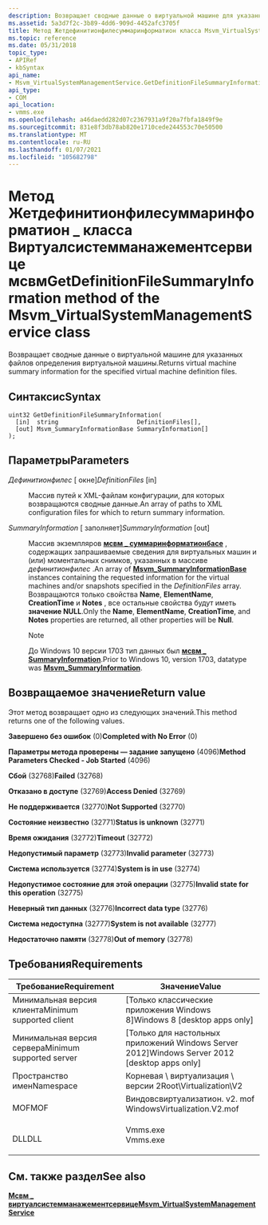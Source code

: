 ```yaml
---
description: Возвращает сводные данные о виртуальной машине для указанных файлов определения виртуальной машины.
ms.assetid: 5a3d7f2c-3b89-4dd6-909d-4452afc3705f
title: Метод Жетдефинитионфилесуммаринформатион класса Msvm_VirtualSystemManagementService
ms.topic: reference
ms.date: 05/31/2018
topic_type:
- APIRef
- kbSyntax
api_name:
- Msvm_VirtualSystemManagementService.GetDefinitionFileSummaryInformation
api_type:
- COM
api_location:
- vmms.exe
ms.openlocfilehash: a46daedd282d07c2367931a9f20a7fbfa1849f9e
ms.sourcegitcommit: 831e8f3db78ab820e1710cede244553c70e50500
ms.translationtype: MT
ms.contentlocale: ru-RU
ms.lasthandoff: 01/07/2021
ms.locfileid: "105682798"
---
```

# <a name="getdefinitionfilesummaryinformation-method-of-the-msvm_virtualsystemmanagementservice-class"></a><span data-ttu-id="a4a3e-103">Метод Жетдефинитионфилесуммаринформатион \_ класса Виртуалсистемманажементсервице мсвм</span><span class="sxs-lookup"><span data-stu-id="a4a3e-103">GetDefinitionFileSummaryInformation method of the Msvm\_VirtualSystemManagementService class</span></span>

<span data-ttu-id="a4a3e-104">Возвращает сводные данные о виртуальной машине для указанных файлов определения виртуальной машины.</span><span class="sxs-lookup"><span data-stu-id="a4a3e-104">Returns virtual machine summary information for the specified virtual machine definition files.</span></span>

## <a name="syntax"></a><span data-ttu-id="a4a3e-105">Синтаксис</span><span class="sxs-lookup"><span data-stu-id="a4a3e-105">Syntax</span></span>


```mof
uint32 GetDefinitionFileSummaryInformation(
  [in]  string                      DefinitionFiles[],
  [out] Msvm_SummaryInformationBase SummaryInformation[]
);
```



## <a name="parameters"></a><span data-ttu-id="a4a3e-106">Параметры</span><span class="sxs-lookup"><span data-stu-id="a4a3e-106">Parameters</span></span>

<dl> <dt>

<span data-ttu-id="a4a3e-107">*Дефинитионфилес* \[ окне\]</span><span class="sxs-lookup"><span data-stu-id="a4a3e-107">*DefinitionFiles* \[in\]</span></span>
</dt> <dd>

<span data-ttu-id="a4a3e-108">Массив путей к XML-файлам конфигурации, для которых возвращаются сводные данные.</span><span class="sxs-lookup"><span data-stu-id="a4a3e-108">An array of paths to XML configuration files for which to return summary information.</span></span>

</dd> <dt>

<span data-ttu-id="a4a3e-109">*SummaryInformation* \[ заполняет\]</span><span class="sxs-lookup"><span data-stu-id="a4a3e-109">*SummaryInformation* \[out\]</span></span>
</dt> <dd>

<span data-ttu-id="a4a3e-110">Массив экземпляров [**мсвм \_ суммаринформатионбасе**](msvm-summaryinformation.md) , содержащих запрашиваемые сведения для виртуальных машин и (или) моментальных снимков, указанных в массиве *дефинитионфилес* .</span><span class="sxs-lookup"><span data-stu-id="a4a3e-110">An array of [**Msvm\_SummaryInformationBase**](msvm-summaryinformation.md) instances containing the requested information for the virtual machines and/or snapshots specified in the *DefinitionFiles* array.</span></span> <span data-ttu-id="a4a3e-111">Возвращаются только свойства **Name**, **ElementName**, **CreationTime** и **Notes** , все остальные свойства будут иметь **значение NULL**.</span><span class="sxs-lookup"><span data-stu-id="a4a3e-111">Only the **Name**, **ElementName**, **CreationTime**, and **Notes** properties are returned, all other properties will be **Null**.</span></span>

> [!Note]  

 

<span data-ttu-id="a4a3e-112">До Windows 10 версии 1703 тип данных был [**мсвм \_ SummaryInformation**](msvm-summaryinformation.md).</span><span class="sxs-lookup"><span data-stu-id="a4a3e-112">Prior to Windows 10, version 1703, datatype was [**Msvm\_SummaryInformation**](msvm-summaryinformation.md).</span></span>

</dd> </dl>

## <a name="return-value"></a><span data-ttu-id="a4a3e-113">Возвращаемое значение</span><span class="sxs-lookup"><span data-stu-id="a4a3e-113">Return value</span></span>

<span data-ttu-id="a4a3e-114">Этот метод возвращает одно из следующих значений.</span><span class="sxs-lookup"><span data-stu-id="a4a3e-114">This method returns one of the following values.</span></span>

<dl> <dt>

<span data-ttu-id="a4a3e-115">**Завершено без ошибок** (0)</span><span class="sxs-lookup"><span data-stu-id="a4a3e-115">**Completed with No Error** (0)</span></span>
</dt> <dt>

<span data-ttu-id="a4a3e-116">**Параметры метода проверены — задание запущено** (4096)</span><span class="sxs-lookup"><span data-stu-id="a4a3e-116">**Method Parameters Checked - Job Started** (4096)</span></span>
</dt> <dt>

<span data-ttu-id="a4a3e-117">**Сбой** (32768)</span><span class="sxs-lookup"><span data-stu-id="a4a3e-117">**Failed** (32768)</span></span>
</dt> <dt>

<span data-ttu-id="a4a3e-118">**Отказано в доступе** (32769)</span><span class="sxs-lookup"><span data-stu-id="a4a3e-118">**Access Denied** (32769)</span></span>
</dt> <dt>

<span data-ttu-id="a4a3e-119">**Не поддерживается** (32770)</span><span class="sxs-lookup"><span data-stu-id="a4a3e-119">**Not Supported** (32770)</span></span>
</dt> <dt>

<span data-ttu-id="a4a3e-120">**Состояние неизвестно** (32771)</span><span class="sxs-lookup"><span data-stu-id="a4a3e-120">**Status is unknown** (32771)</span></span>
</dt> <dt>

<span data-ttu-id="a4a3e-121">**Время ожидания** (32772)</span><span class="sxs-lookup"><span data-stu-id="a4a3e-121">**Timeout** (32772)</span></span>
</dt> <dt>

<span data-ttu-id="a4a3e-122">**Недопустимый параметр** (32773)</span><span class="sxs-lookup"><span data-stu-id="a4a3e-122">**Invalid parameter** (32773)</span></span>
</dt> <dt>

<span data-ttu-id="a4a3e-123">**Система используется** (32774)</span><span class="sxs-lookup"><span data-stu-id="a4a3e-123">**System is in use** (32774)</span></span>
</dt> <dt>

<span data-ttu-id="a4a3e-124">**Недопустимое состояние для этой операции** (32775)</span><span class="sxs-lookup"><span data-stu-id="a4a3e-124">**Invalid state for this operation** (32775)</span></span>
</dt> <dt>

<span data-ttu-id="a4a3e-125">**Неверный тип данных** (32776)</span><span class="sxs-lookup"><span data-stu-id="a4a3e-125">**Incorrect data type** (32776)</span></span>
</dt> <dt>

<span data-ttu-id="a4a3e-126">**Система недоступна** (32777)</span><span class="sxs-lookup"><span data-stu-id="a4a3e-126">**System is not available** (32777)</span></span>
</dt> <dt>

<span data-ttu-id="a4a3e-127">**Недостаточно памяти** (32778)</span><span class="sxs-lookup"><span data-stu-id="a4a3e-127">**Out of memory** (32778)</span></span>
</dt> </dl>

## <a name="requirements"></a><span data-ttu-id="a4a3e-128">Требования</span><span class="sxs-lookup"><span data-stu-id="a4a3e-128">Requirements</span></span>



| <span data-ttu-id="a4a3e-129">Требование</span><span class="sxs-lookup"><span data-stu-id="a4a3e-129">Requirement</span></span> | <span data-ttu-id="a4a3e-130">Значение</span><span class="sxs-lookup"><span data-stu-id="a4a3e-130">Value</span></span> |
|-------------------------------------|---------------------------------------------------------------------------------------------------------|
| <span data-ttu-id="a4a3e-131">Минимальная версия клиента</span><span class="sxs-lookup"><span data-stu-id="a4a3e-131">Minimum supported client</span></span><br/> | <span data-ttu-id="a4a3e-132">\[Только классические приложения Windows 8\]</span><span class="sxs-lookup"><span data-stu-id="a4a3e-132">Windows 8 \[desktop apps only\]</span></span><br/>                                                              |
| <span data-ttu-id="a4a3e-133">Минимальная версия сервера</span><span class="sxs-lookup"><span data-stu-id="a4a3e-133">Minimum supported server</span></span><br/> | <span data-ttu-id="a4a3e-134">\[Только для настольных приложений Windows Server 2012\]</span><span class="sxs-lookup"><span data-stu-id="a4a3e-134">Windows Server 2012 \[desktop apps only\]</span></span><br/>                                                    |
| <span data-ttu-id="a4a3e-135">Пространство имен</span><span class="sxs-lookup"><span data-stu-id="a4a3e-135">Namespace</span></span><br/>                | <span data-ttu-id="a4a3e-136">Корневая \\ виртуализация \\ версии 2</span><span class="sxs-lookup"><span data-stu-id="a4a3e-136">Root\\Virtualization\\V2</span></span><br/>                                                                     |
| <span data-ttu-id="a4a3e-137">MOF</span><span class="sxs-lookup"><span data-stu-id="a4a3e-137">MOF</span></span><br/>                      | <dl> <span data-ttu-id="a4a3e-138"><dt>Виндовсвиртуализатион. v2. mof</dt></span><span class="sxs-lookup"><span data-stu-id="a4a3e-138"><dt>WindowsVirtualization.V2.mof</dt></span></span> </dl> |
| <span data-ttu-id="a4a3e-139">DLL</span><span class="sxs-lookup"><span data-stu-id="a4a3e-139">DLL</span></span><br/>                      | <dl> <span data-ttu-id="a4a3e-140"><dt>Vmms.exe</dt></span><span class="sxs-lookup"><span data-stu-id="a4a3e-140"><dt>Vmms.exe</dt></span></span> </dl>                     |



## <a name="see-also"></a><span data-ttu-id="a4a3e-141">См. также раздел</span><span class="sxs-lookup"><span data-stu-id="a4a3e-141">See also</span></span>

<dl> <dt>

[<span data-ttu-id="a4a3e-142">**Мсвм \_ виртуалсистемманажементсервице**</span><span class="sxs-lookup"><span data-stu-id="a4a3e-142">**Msvm\_VirtualSystemManagementService**</span></span>](msvm-virtualsystemmanagementservice.md)
</dt> </dl>

 

 




